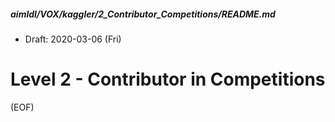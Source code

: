 ##### aimldl/VOX/kaggler/2_Contributor_Competitions/README.md
* Draft: 2020-03-06 (Fri)

# Level 2 - Contributor in Competitions

(EOF)
